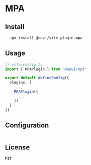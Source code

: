 # MPA

## Install

```bash
  npm install @eevi/vite-plugin-mpa
```

## Usage

```typescript
// vite.config.ts
import { MPAPlugin } from '@eevi/mpa'

export default defineConfig({
  plugins: [
    ...,
    MPAPlugin({
      ...
    })
  ]
})
```

## Configuration

```typescript

```

## License

`MIT`
